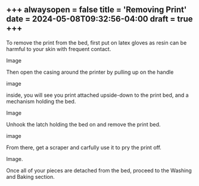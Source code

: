 +++
alwaysopen = false
title = 'Removing Print'
date = 2024-05-08T09:32:56-04:00
draft = true
+++
---

To remove the print from the bed, first put on latex gloves as resin can be harmful to your skin with frequent contact. 

Image

Then open the casing around the printer by pulling up on the handle

image

inside, you will see you print attached upside-down to the print bed, and a mechanism holding the bed.

Image

Unhook the latch holding the bed on and remove the print bed.

image

From there, get a scraper and carfully use it to pry the print off.

Image.

Once all of your pieces are detached from the bed, proceed to the Washing and Baking section.

